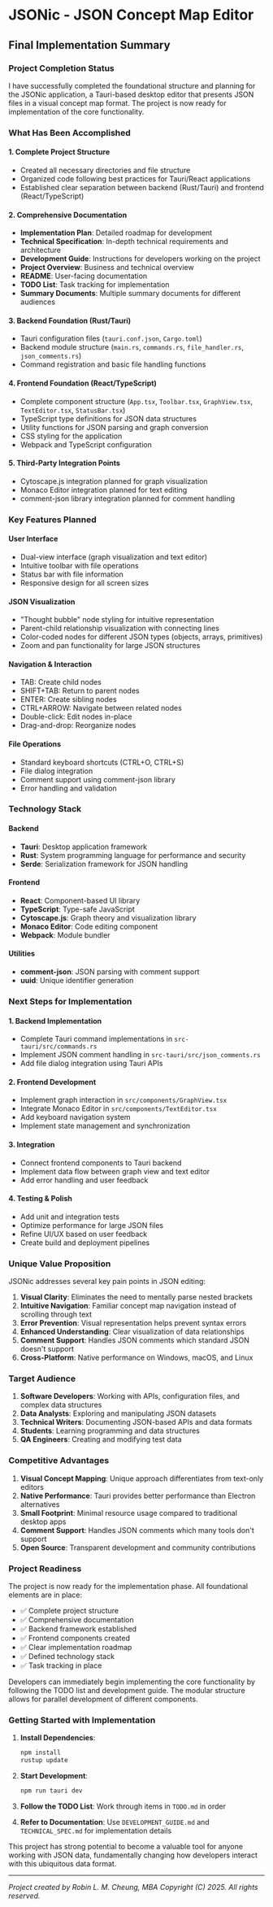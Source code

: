 # JSONic - JSON Concept Map Editor
## Final Implementation Summary

### Project Completion Status

I have successfully completed the foundational structure and planning for the JSONic application, a Tauri-based desktop editor that presents JSON files in a visual concept map format. The project is now ready for implementation of the core functionality.

### What Has Been Accomplished

#### 1. Complete Project Structure
- Created all necessary directories and file structure
- Organized code following best practices for Tauri/React applications
- Established clear separation between backend (Rust/Tauri) and frontend (React/TypeScript)

#### 2. Comprehensive Documentation
- **Implementation Plan**: Detailed roadmap for development
- **Technical Specification**: In-depth technical requirements and architecture
- **Development Guide**: Instructions for developers working on the project
- **Project Overview**: Business and technical overview
- **README**: User-facing documentation
- **TODO List**: Task tracking for implementation
- **Summary Documents**: Multiple summary documents for different audiences

#### 3. Backend Foundation (Rust/Tauri)
- Tauri configuration files (`tauri.conf.json`, `Cargo.toml`)
- Backend module structure (`main.rs`, `commands.rs`, `file_handler.rs`, `json_comments.rs`)
- Command registration and basic file handling functions

#### 4. Frontend Foundation (React/TypeScript)
- Complete component structure (`App.tsx`, `Toolbar.tsx`, `GraphView.tsx`, `TextEditor.tsx`, `StatusBar.tsx`)
- TypeScript type definitions for JSON data structures
- Utility functions for JSON parsing and graph conversion
- CSS styling for the application
- Webpack and TypeScript configuration

#### 5. Third-Party Integration Points
- Cytoscape.js integration planned for graph visualization
- Monaco Editor integration planned for text editing
- comment-json library integration planned for comment handling

### Key Features Planned

#### User Interface
- Dual-view interface (graph visualization and text editor)
- Intuitive toolbar with file operations
- Status bar with file information
- Responsive design for all screen sizes

#### JSON Visualization
- "Thought bubble" node styling for intuitive representation
- Parent-child relationship visualization with connecting lines
- Color-coded nodes for different JSON types (objects, arrays, primitives)
- Zoom and pan functionality for large JSON structures

#### Navigation & Interaction
- TAB: Create child nodes
- SHIFT+TAB: Return to parent nodes
- ENTER: Create sibling nodes
- CTRL+ARROW: Navigate between related nodes
- Double-click: Edit nodes in-place
- Drag-and-drop: Reorganize nodes

#### File Operations
- Standard keyboard shortcuts (CTRL+O, CTRL+S)
- File dialog integration
- Comment support using comment-json library
- Error handling and validation

### Technology Stack

#### Backend
- **Tauri**: Desktop application framework
- **Rust**: System programming language for performance and security
- **Serde**: Serialization framework for JSON handling

#### Frontend
- **React**: Component-based UI library
- **TypeScript**: Type-safe JavaScript
- **Cytoscape.js**: Graph theory and visualization library
- **Monaco Editor**: Code editing component
- **Webpack**: Module bundler

#### Utilities
- **comment-json**: JSON parsing with comment support
- **uuid**: Unique identifier generation

### Next Steps for Implementation

#### 1. Backend Implementation
- Complete Tauri command implementations in `src-tauri/src/commands.rs`
- Implement JSON comment handling in `src-tauri/src/json_comments.rs`
- Add file dialog integration using Tauri APIs

#### 2. Frontend Development
- Implement graph interaction in `src/components/GraphView.tsx`
- Integrate Monaco Editor in `src/components/TextEditor.tsx`
- Add keyboard navigation system
- Implement state management and synchronization

#### 3. Integration
- Connect frontend components to Tauri backend
- Implement data flow between graph view and text editor
- Add error handling and user feedback

#### 4. Testing & Polish
- Add unit and integration tests
- Optimize performance for large JSON files
- Refine UI/UX based on user feedback
- Create build and deployment pipelines

### Unique Value Proposition

JSONic addresses several key pain points in JSON editing:

1. **Visual Clarity**: Eliminates the need to mentally parse nested brackets
2. **Intuitive Navigation**: Familiar concept map navigation instead of scrolling through text
3. **Error Prevention**: Visual representation helps prevent syntax errors
4. **Enhanced Understanding**: Clear visualization of data relationships
5. **Comment Support**: Handles JSON comments which standard JSON doesn't support
6. **Cross-Platform**: Native performance on Windows, macOS, and Linux

### Target Audience

1. **Software Developers**: Working with APIs, configuration files, and complex data structures
2. **Data Analysts**: Exploring and manipulating JSON datasets
3. **Technical Writers**: Documenting JSON-based APIs and data formats
4. **Students**: Learning programming and data structures
5. **QA Engineers**: Creating and modifying test data

### Competitive Advantages

1. **Visual Concept Mapping**: Unique approach differentiates from text-only editors
2. **Native Performance**: Tauri provides better performance than Electron alternatives
3. **Small Footprint**: Minimal resource usage compared to traditional desktop apps
4. **Comment Support**: Handles JSON comments which many tools don't support
5. **Open Source**: Transparent development and community contributions

### Project Readiness

The project is now ready for the implementation phase. All foundational elements are in place:

- ✅ Complete project structure
- ✅ Comprehensive documentation
- ✅ Backend framework established
- ✅ Frontend components created
- ✅ Clear implementation roadmap
- ✅ Defined technology stack
- ✅ Task tracking in place

Developers can immediately begin implementing the core functionality by following the TODO list and development guide. The modular structure allows for parallel development of different components.

### Getting Started with Implementation

1. **Install Dependencies**:
   ```bash
   npm install
   rustup update
   ```

2. **Start Development**:
   ```bash
   npm run tauri dev
   ```

3. **Follow the TODO List**: 
   Work through items in `TODO.md` in order

4. **Refer to Documentation**:
   Use `DEVELOPMENT_GUIDE.md` and `TECHNICAL_SPEC.md` for implementation details

This project has strong potential to become a valuable tool for anyone working with JSON data, fundamentally changing how developers interact with this ubiquitous data format.

---

*Project created by Robin L. M. Cheung, MBA*
*Copyright (C) 2025. All rights reserved.*